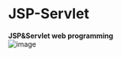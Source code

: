 # JSP-Servlet
**JSP&Servlet web programming** <br>
![image](https://user-images.githubusercontent.com/56623911/136703816-cc02af78-21cc-49c3-b5a7-6c95bb358a13.png)

